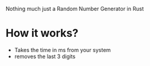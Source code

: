 Nothing much just a Random Number Generator in Rust

# How it works?
- Takes the time in ms from your system
- removes the last 3 digits
  
